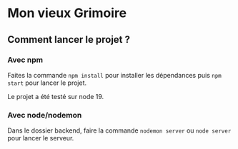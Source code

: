 # Mon vieux Grimoire


## Comment lancer le projet ? 

### Avec npm

Faites la commande `npm install` pour installer les dépendances puis `npm start` pour lancer le projet. 

Le projet a été testé sur node 19. 


### Avec node/nodemon

Dans le dossier backend, faire la commande `nodemon server` ou `node server` pour lancer le serveur.